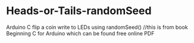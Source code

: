 # Heads-or-Tails-randomSeed
Arduino C flip a coin write to LEDs using randomSeed()
//this is from book Beginning C for Arduino which can be found free online PDF
